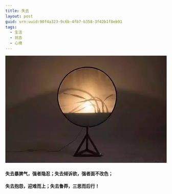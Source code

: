 ```yaml
---
title: 失去
layout: post
guid: urn:uuid:90f4a323-9c6b-4fb7-b358-3f42b1f8eb91
tags:
  - 生活
  - 状态
  - 心境
---
```


[![](/media/files/2020/06/07/sqgb.png)](https://bolg-1257385283.cos.ap-chengdu.myqcloud.com/2020/06/07/sqgb.png)

#### 失去暴脾气，强者隐忍；失去倾诉欲，强者面不改色；

#### 失去抱怨，迎难而上；失去鲁莽，三思而后行！

